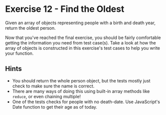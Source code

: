 # Exercise 12 - Find the Oldest

Given an array of objects representing people with a birth and death year, return the oldest person.

Now that you've reached the final exercise, you should be fairly comfortable getting the information you need from test case(s). Take a look at how the array of objects is constructed in this exercise's test cases to help you write your function.

## Hints
- You should return the whole person object, but the tests mostly just check to make sure the name is correct.
- There are many ways of doing this using built-in array methods like `reduce`, or even chaining multiple! 
- One of the tests checks for people with no death-date. Use JavaScript's Date function to get their age as of today.
